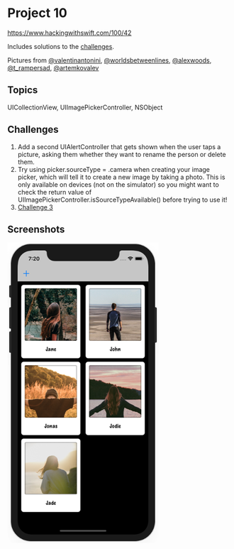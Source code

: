 # Project 10

https://www.hackingwithswift.com/100/42

Includes solutions to the [challenges](https://www.hackingwithswift.com/read/10/7/wrap-up).

Pictures from [@valentinantonini](https://unsplash.com/photos/7sUCTP_tmIQ), [@worldsbetweenlines](https://unsplash.com/photos/yS-hgcuNqZw), [@alexwoods](https://unsplash.com/photos/pZVi92S-ZMs), [@t_rampersad](https://unsplash.com/photos/pI0iZY5BURs), [@artemkovalev](https://unsplash.com/photos/fk3XUcfTAvk)

## Topics

UICollectionView, UIImagePickerController, NSObject

## Challenges

1. Add a second UIAlertController that gets shown when the user taps a picture, asking them whether they want to rename the person or delete them.
2. Try using picker.sourceType = .camera when creating your image picker, which will tell it to create a new image by taking a photo. This is only available on devices (not on the simulator) so you might want to check the return value of UIImagePickerController.isSourceTypeAvailable() before trying to use it!
3. [Challenge 3](../20-Project10-Challenge3)

## Screenshots

![screenshot1](screenshots/screen01.png)
